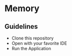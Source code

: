 # Memory

## Guidelines

- Clone this repository
- Open with your favorite IDE
- Run the Application 